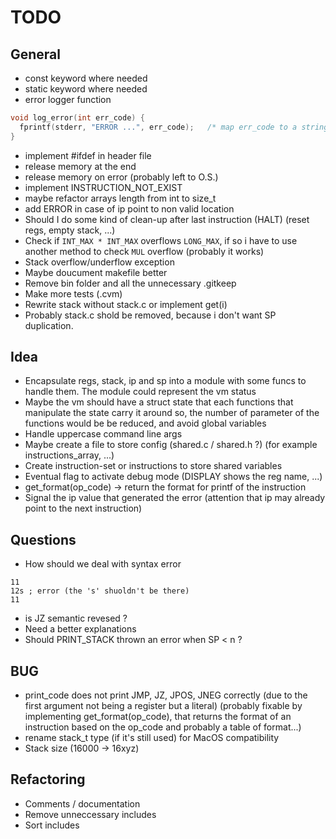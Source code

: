 # TODO

## General
- const keyword where needed
- static keyword where needed
- error logger function
```c
void log_error(int err_code) {
  fprintf(stderr, "ERROR ...", err_code);   /* map err_code to a string */
}
```
- implement #ifdef in header file
- release memory at the end
- release memory on error (probably left to O.S.)
- implement INSTRUCTION_NOT_EXIST
- maybe refactor arrays length from int to size_t
- add ERROR in case of ip point to non valid location
- Should I do some kind of clean-up after last instruction (HALT) (reset regs, empty stack, ...)
- Check if `INT_MAX * INT_MAX` overflows `LONG_MAX`, if so i have to use another method to check `MUL` overflow (probably it works)
- Stack overflow/underflow exception
- Maybe doucument makefile better
- Remove bin folder and all the unnecessary .gitkeep
- Make more tests (.cvm)
- Rewrite stack without stack.c or implement get(i)
- Probably stack.c shold be removed, because i don't want SP duplication.


## Idea
- Encapsulate regs, stack, ip and sp into a module with some funcs to handle them.
The module could represent the vm status
- Maybe the vm should have a struct state that each
functions that manipulate the state carry it around
so, the number of parameter of the functions would be
be reduced, and avoid global variables
- Handle uppercase command line args
- Maybe create a file to store config (shared.c / shared.h ?) (for example instructions_array, ...)
- Create instruction-set or instructions to store shared variables
- Eventual flag to activate debug mode (DISPLAY shows the reg name, ...)
- get_format(op_code) -> return the format for printf of the instruction
- Signal the ip value that generated the error (attention that ip may already point to the next instruction)


## Questions
- How should we deal with syntax error
```
11
12s ; error (the 's' shuoldn't be there)
11
```
- is JZ semantic revesed ?
- Need a better explanations
- Should PRINT_STACK thrown an error when SP < n ?


## BUG
- print_code does not print JMP, JZ, JPOS, JNEG correctly (due to the first argument not being a register but a literal) (probably fixable by implementing get_format(op_code), that returns the format of an instruction based on the op_code and probably a table of format...)
- rename stack_t type (if it's still used) for MacOS compatibility
- Stack size (16000 -> 16xyz)


## Refactoring
- Comments / documentation
- Remove unneccessary includes
- Sort includes
